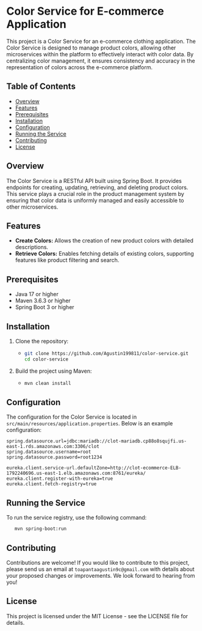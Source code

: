 # Color Service for E-commerce Application

This project is a Color Service for an e-commerce clothing application. The Color Service is designed to manage product colors, allowing other microservices within the platform to effectively interact with color data. By centralizing color management, it ensures consistency and accuracy in the representation of colors across the e-commerce platform.

## Table of Contents

- [Overview](#overview)
- [Features](#features)
- [Prerequisites](#prerequisites)
- [Installation](#installation)
- [Configuration](#configuration)
- [Running the Service](#running-the-service)
- [Contributing](#contributing)
- [License](#license)

## Overview

The Color Service is a RESTful API built using Spring Boot. It provides endpoints for creating, updating, retrieving, and deleting product colors. This service plays a crucial role in the product management system by ensuring that color data is uniformly managed and easily accessible to other microservices.

## Features

- **Create Colors:** Allows the creation of new product colors with detailed descriptions.
- **Retrieve Colors:** Enables fetching details of existing colors, supporting features like product filtering and search.

## Prerequisites

- Java 17 or higher
- Maven 3.6.3 or higher
- Spring Boot 3 or higher

## Installation

1. Clone the repository:

    - ```sh
      git clone https://github.com/Agustin199811/color-service.git
      cd color-service
      ```

2. Build the project using Maven:

    - ```sh
      mvn clean install
      ```

## Configuration

The configuration for the Color Service is located in `src/main/resources/application.properties`. Below is an example configuration:

```properties
spring.datasource.url=jdbc:mariadb://clot-mariadb.cp88o8squjfi.us-east-1.rds.amazonaws.com:3306/clot
spring.datasource.username=root
spring.datasource.password=root1234

eureka.client.service-url.defaultZone=http://clot-ecommerce-ELB-1792240696.us-east-1.elb.amazonaws.com:8761/eureka/
eureka.client.register-with-eureka=true
eureka.client.fetch-registry=true
```

## Running the Service

To run the service registry, use the following command:

 ```sh
    mvn spring-boot:run
```

## Contributing

Contributions are welcome! If you would like to contribute to this project, please send us an email at
`toapantaagustin9c@gmail.com` with details about your proposed changes or improvements. We look forward to hearing from you!

## License

This project is licensed under the MIT License - see the LICENSE file for details.
